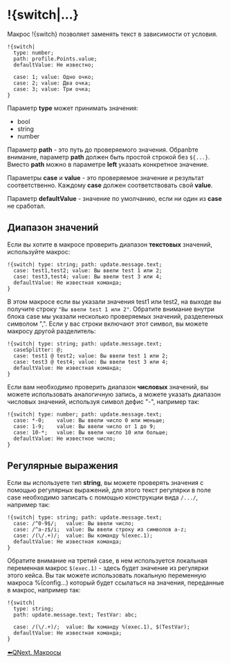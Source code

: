 # !{switch|...}

Макрос !{switch} позволяет заменять текст в зависимости от условия.

```plain 
!{switch|
  type: number;
  path: profile.Points.value;
  defaultValue: Не известно;
  
  case: 1; value: Одно очко;
  case: 2; value: Два очка;
  case: 3; value: Три очка;
}
```

Параметр  **type** может принимать значения:
* bool
* string
* number

Параметр **path** - это путь до проверяемого значения. Обраnbте внимание, параметр **path** должен быть простой строкой без `${...}`. Вместо **path** можно в параметре **left**  указать конкретное значение.

Параметры **case** и **value** - это проверяемое значение и результат соответственно. Каждому **case** должен соответствовать свой **value**.

Параметр **defaultValue** - значение по умолчанию, если ни один из **case** не сработал.
## Диапазон значений

Если вы хотите в макросе проверить диапазон **текстовых** значений, используйте макрос:
```plain 
!{switch| type: string; path: update.message.text;
  case: test1,test2; value: Вы ввели test 1 или 2;
  case: test3,test4; value: Вы ввели test 3 или 4;
  defaultValue: Не известная команда;
}
```

В этом макросе если вы указали значения test1 или test2, на выходе вы получите строку `"Вы ввели test 1 или 2"`.  Обратите внимание внутри блока case мы указали несколько проверяемых значений, разделенных символом ",". Если у вас строки включают этот символ, вы можете макросу другой разделитель:
```plain 
!{switch| type: string; path: update.message.text;
  caseSplitter: @;
  case: test1 @ test2; value: Вы ввели test 1 или 2;
  case: test3 @ test4; value: Вы ввели test 3 или 4;
  defaultValue: Не известная команда;
}
```

Если вам необходимо проверить диапазон **числовых** значений,  вы можете использовать аналогичную запись, а можете указать диапазон числовых значений, используя символ дефис "-", например так:
```plain 
!{switch| type: number; path: update.message.text;
  case: *-0;    value: Вы ввели число 0 или меньше;
  case: 1-9;    value: Вы ввели число от 1 до 9;
  case: 10-*;   value: Вы ввели число 10 или больше;
  defaultValue: Не известное число;
}
```


## Регулярные выражения

Если вы используете тип **string**, вы можете проверять значения с помощью регулярных выражений, для этого текст регулярки в поле case необходимо записать с помощью конструкции вида `/.../`, например так:
```plain 
!{switch| type: string; path: update.message.text;
  case: /^0-9$/;   value: Вы ввели число;
  case: /^a-z$/i;  value: Вы ввели строку из символов a-z;
  case: /(\/.+)/;  value: Вы команду %(exec.1);
  defaultValue: Не известная команда;
}
```

Обратите внимание на третий case, в нем используется локальная переменная макрос `$(exec.1)` - здесь будет значение из регулярки этого кейса. Вы так можете использовать локальную переменную макроса %(config...) который будет ссылаться на значения, переданные в макрос, например так:
```plain 
!{switch| 
  type: string; 
  path: update.message.text; TestVar: abc;

  case: /(\/.+)/;  value: Вы команду %(exec.1), $(TestVar);
  defaultValue: Не известная команда;
}
```







[⬅️QNext. Макросы](/docs-test/ext/macros)
  

